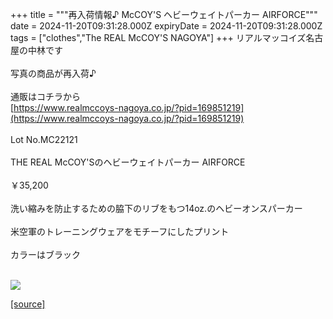 +++
title = """再入荷情報♪ McCOY'S ヘビーウェイトパーカー AIRFORCE"""
date = 2024-11-20T09:31:28.000Z
expiryDate = 2024-11-20T09:31:28.000Z
tags = ["clothes","The REAL McCOY'S NAGOYA"]
+++
リアルマッコイズ名古屋の中林です  
   
写真の商品が再入荷♪  
   
通販はコチラから  
[https://www.realmccoys-nagoya.co.jp/?pid=169851219](https://www.realmccoys-nagoya.co.jp/?pid=169851219)  
   
Lot No.MC22121  
   
THE REAL McCOY'Sのヘビーウェイトパーカー AIRFORCE  
   
￥35,200  
   
洗い縮みを防止するための脇下のリブをもつ14oz.のヘビーオンスパーカー  
   
米空軍のトレーニングウェアをモチーフにしたプリント  
   
カラーはブラック  
 

[![](https://stat.ameba.jp/user_images/20241120/18/realmccoy-nagoya/09/58/j/o1000100015512295662.jpg)](https://www.realmccoys-nagoya.co.jp/?pid=169851219)

[[source]](https://ameblo.jp/realmccoy-nagoya/entry-12875739445.html)
